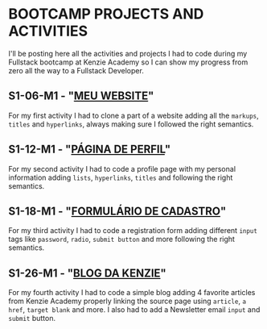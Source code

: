 # BOOTCAMP PROJECTS AND ACTIVITIES
I'll be posting here all the activities and projects I had to code during my Fullstack bootcamp at Kenzie Academy so I can show my progress from zero all the way to a Fullstack Developer.

## S1-06-M1 - "[MEU WEBSITE](https://bitoller.github.io/Bootcamp-Projects-and-Activities/src/M1-SPRINT-1/S1-06-M1.html)"
For my first activity I had to clone a part of a website adding all the `markups`, `titles` and `hyperlinks`, always making sure I followed the right semantics.

## S1-12-M1 - "[PÁGINA DE PERFIL](https://bitoller.github.io/Bootcamp-Projects-and-Activities/src/M1-SPRINT-1/S1-12-M1.html)"
For my second activity I had to code a profile page with my personal information adding `lists`, `hyperlinks`, `titles` and following the right semantics.

## S1-18-M1 - "[FORMULÁRIO DE CADASTRO](https://bitoller.github.io/Bootcamp-Projects-and-Activities/src/M1-SPRINT-1/S1-18-M1.html)"
For my third activity I had to code a registration form adding different `input` tags like `password`, `radio`, `submit button` and more following the right semantics.

## S1-26-M1 - "[BLOG DA KENZIE](https://bitoller.github.io/Bootcamp-Projects-and-Activities/src/M1-SPRINT-1/S1-26-M1.html)"
For my fourth activity I had to code a simple blog adding 4 favorite articles from Kenzie Academy properly linking the source page using `article`, `a href`, `target blank` and more. I also had to add a Newsletter email `input` and `submit` button.

